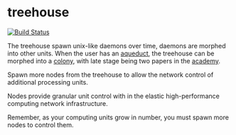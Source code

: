 # treehouse
[![Build Status](https://travis-ci.org/nonsensews/treehouse.svg?branch=master)](https://travis-ci.org/nonsensews/treehouse)

The treehouse spawn unix-like daemons over time, daemons are morphed into other units. When the user has an [aqueduct](https://github.com/nonsensews/aqueduct), the treehouse can be morphed into a [colony](https://github.com/nonsensews/colony), with late stage being two papers in the [academy](https://github.com/nonsensews/academy).

Spawn more nodes from the treehouse to allow the network control of additional processing units.

Nodes provide granular unit control with in the elastic high-performance computing network infrastructure.

Remember, as your computing units grow in number, you must spawn more nodes to control them.
